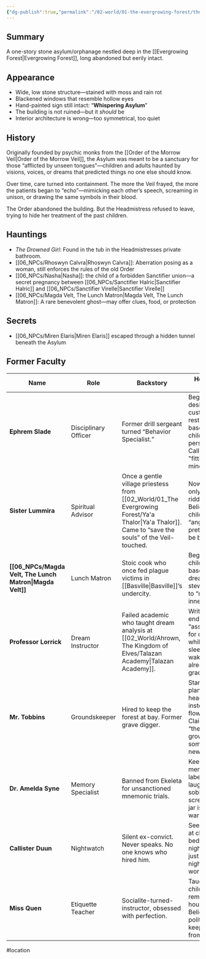 ```yaml
---
{"dg-publish":true,"permalink":"/02-world/01-the-evergrowing-forest/the-whispering-asylum/"}
---
```


## Summary

A one-story stone asylum/orphanage nestled deep in the [[Evergrowing Forest\|Evergrowing Forest]], long abandoned but eerily intact. 


## Appearance

- Wide, low stone structure—stained with moss and rain rot
- Blackened windows that resemble hollow eyes
- Hand-painted sign still intact: “**Whispering Asylum**”
- The building is not ruined—but it _should_ be
- Interior architecture is wrong—too symmetrical, too quiet

## History

Originally founded by psychic monks from the [[Order of the Morrow Veil\|Order of the Morrow Veil]], the Asylum was meant to be a sanctuary for those “afflicted by unseen tongues”—children and adults haunted by visions, voices, or dreams that predicted things no one else should know.

Over time, care turned into containment. The more the Veil frayed, the more the patients began to “echo”—mimicking each other’s speech, screaming in unison, or drawing the same symbols in their blood.

The Order abandoned the building. But the Headmistress refused to leave, trying to hide her treatment of the past children. 

## Hauntings

- _The Drowned Girl_: Found in the tub in the Headmistresses private bathroom.
- [[06_NPCs/Rhoswyn Calvra\|Rhoswyn Calvra]]: Aberration posing as a woman, still enforces the rules of the old Order
- [[06_NPCs/Nasha\|Nasha]]: the child of a forbidden Sanctifier union—a secret pregnancy between [[06_NPCs/Sanctifier Halric\|Sanctifier Halric]] and [[06_NPCs/Sanctifier Virelle\|Sanctifier Virelle]] 
- [[06_NPCs/Magda Velt, The Lunch Matron\|Magda Velt, The Lunch Matron]]: A rare benevolent ghost—may offer clues, food, or protection

## Secrets

- [[06_NPCs/Miren Elaris\|Miren Elaris]] escaped through a hidden tunnel beneath the Asylum

## Former Faculty

| **Name**                                         | **Role**             | **Backstory**                                                                                       | **How They Broke**                                                                                |
| ------------------------------------------------ | -------------------- | --------------------------------------------------------------------------------------------------- | ------------------------------------------------------------------------------------------------- |
| **Ephrem Slade**                                 | Disciplinary Officer | Former drill sergeant turned “Behavior Specialist.”                                                 | Began designing custom restraints based on the child’s personality. Called it "fitting the mind." |
| **Sister Lummira**                               | Spiritual Advisor    | Once a gentle village priestess from [[02_World/01_The Evergrowing Forest/Ya'a Thalor\|Ya'a Thalor]]. Came to “save the souls” of the Veil-touched. | Now speaks only in riddles. Believes some children are “angels pretending to be broken.”          |
| **[[06_NPCs/Magda Velt, The Lunch Matron\|Magda Velt]]** | Lunch Matron         | Stoic cook who once fed plague victims in [[Basville\|Basville]]’s undercity.                                 | Began feeding children based on dreams. Her stews are said to “mute the inner voice.”             |
| **Professor Lorrick**                            | Dream Instructor     | Failed academic who taught dream analysis at [[02_World/Ahrown, The Kingdom of Elves/Talazan Academy\|Talazan Academy]].                                   | Writes endless “assignments” for children while they sleep—many wake up already graded.           |
| **Mr. Tobbins**                                  | Groundskeeper        | Hired to keep the forest at bay. Former grave digger.                                               | Started planting headstones instead of flowers. Claims “they’re growing into something new.”      |
| **Dr. Amelda Syne**                              | Memory Specialist    | Banned from Ekeleta for unsanctioned mnemonic trials.                                               | Keeps memory jars labeled by laughter, sobbing, or screams. One jar is always warm.               |
| **Callister Duun**                               | Nightwatch           | Silent ex-convict. Never speaks. No one knows who hired him.                                        | Seen standing at children’s bedsides at night, always just before the nightmares worsen.          |
| **Miss Quen**                                    | Etiquette Teacher    | Socialite-turned-instructor, obsessed with perfection.                                              | Taught children to remain still for hours. Believes politeness keeps the Veil from tearing.       |
#location